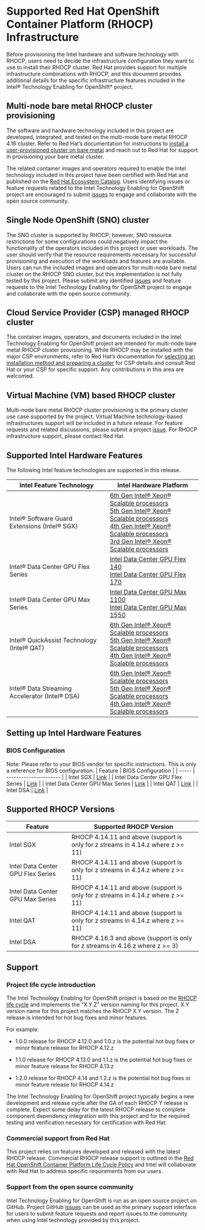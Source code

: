 # Supported Red Hat OpenShift Container Platform (RHOCP) Infrastructure 

Before provisioning the Intel hardware and software technology with RHOCP, users need to decide the infrastructure configuration they want to use to install their RHOCP cluster. Red Hat provides support for multiple infrastructure combinations with RHOCP, and this document provides additional details for the specific infrastructure features included in the Intel® Technology Enabling for OpenShift* project. 

## Multi-node bare metal RHOCP cluster provisioning 

The software and hardware technology included in this project are developed, integrated, and tested on the multi-mode bare metal RHOCP 4.16 cluster. Refer to Red Hat’s documentation for instructions to [install a user-provisioned cluster on bare metal](https://docs.openshift.com/container-platform/4.16/installing/installing_bare_metal/installing-bare-metal.html#installation-machine-requirements_installing-bare-metal) and reach out to Red Hat for support in provisioning your bare metal cluster.  

The related container images and operators required to enable the Intel technology included in this project have been certified with Red Hat and published on the [Red Hat Ecosystem Catalog](https://catalog.redhat.com/software). Users identifying issues or feature requests related to the Intel Technology Enabling for OpenShift project are encouraged to submit [issues](https://github.com/intel/intel-technology-enabling-for-openshift/issues) to engage and collaborate with the open source community.  

## Single Node OpenShift (SNO) cluster 

The SNO cluster is supported by RHOCP; however, SNO resource restrictions for some configurations could negatively impact the functionality of the operators included in this project or user workloads. The user should verify that the resource requirements necessary for successful provisioning and execution of the workloads and features are available. Users can run the included images and operators for multi-node bare metal cluster on the RHOCP SNO cluster, but this implementation is not fully tested by this project. Please submit any identified [issues](https://github.com/intel/intel-technology-enabling-for-openshift/issues) and feature requests to the Intel Technology Enabling for OpenShift project to engage and collaborate with the open source community. 

## Cloud Service Provider (CSP) managed RHOCP cluster 

The container images, operators, and documents included in the Intel Technology Enabling for OpenShift project are intended for multi-node bare metal RHOCP cluster provisioning. While RHOCP may be installed with the major CSP environments, refer to Red Hat’s documentation for [selecting an installation method and preparing a cluster](https://docs.openshift.com/container-platform/4.16/installing/installing-preparing.html#installing-preparing-install-manage) for CSP details and consult Red Hat or your CSP for specific support. Any contributions in this area are welcomed.  

## Virtual Machine (VM) based RHOCP cluster 

Multi-node bare metal RHOCP cluster provisioning is the primary cluster use case supported by the project. Virtual Machine technology-based infrastructures support will be included in a future release. For feature requests and related discussions, please submit a project [issue](https://github.com/intel/intel-technology-enabling-for-openshift/issues). For RHOCP infrastructure support, please contact Red Hat. 

## Supported Intel Hardware Features 

The following Intel feature technologies are supported in this release.  

| Intel Feature Technology                      | Intel Hardware Platform                                        |
|-----------------------------------------------|----------------------------------------------------------------|
| Intel® Software Guard Extensions (Intel® SGX) | [6th Gen Intel® Xeon® Scalable processors](https://www.intel.com/content/www/us/en/products/details/processors/xeon/xeon6-product-brief.html) <br/>  [5th Gen Intel® Xeon® Scalable processors](https://www.intel.com/content/www/us/en/products/docs/processors/xeon/5th-gen-xeon-scalable-processors.html) <br/>  [4th Gen Intel® Xeon® Scalable processors](https://www.intel.com/content/www/us/en/products/docs/processors/xeon-accelerated/4th-gen-xeon-scalable-processors.html) <br/>  [3rd Gen Intel® Xeon® Scalable processors   ](https://www.intel.com/content/www/us/en/products/docs/processors/xeon-accelerated/3rd-gen-xeon-scalable-processors.html)                                                   |                               
| Intel® Data Center GPU Flex Series            | [Intel Data Center GPU Flex 140](https://www.intel.com/content/www/us/en/products/sku/230020/intel-data-center-gpu-flex-140/specifications.html) <br/>  [Intel Data Center GPU Flex 170](https://www.intel.com/content/www/us/en/products/sku/230019/intel-data-center-gpu-flex-170/specifications.html)  |
| Intel® Data Center GPU Max Series            | [Intel Data Center GPU Max 1100](https://www.intel.com/content/www/us/en/products/sku/232876/intel-data-center-gpu-max-1100/specifications.html) <br/>  [Intel Data Center GPU Max 1550](https://www.intel.com/content/www/us/en/products/sku/232873/intel-data-center-gpu-max-1550/specifications.html)  |
| Intel® QuickAssist Technology (Intel® QAT) | [6th Gen Intel® Xeon® Scalable processors](https://www.intel.com/content/www/us/en/products/details/processors/xeon/xeon6-product-brief.html) <br/> [5th Gen Intel® Xeon® Scalable processors](https://www.intel.com/content/www/us/en/products/docs/processors/xeon/5th-gen-xeon-scalable-processors.html) <br/>  [4th Gen Intel® Xeon® Scalable processors](https://www.intel.com/content/www/us/en/products/docs/processors/xeon-accelerated/4th-gen-xeon-scalable-processors.html) |
| Intel® Data Streaming Accelerator (Intel® DSA) | [6th Gen Intel® Xeon® Scalable processors](https://www.intel.com/content/www/us/en/products/details/processors/xeon/xeon6-product-brief.html) <br/> [5th Gen Intel® Xeon® Scalable processors](https://www.intel.com/content/www/us/en/products/docs/processors/xeon/5th-gen-xeon-scalable-processors.html) <br/>  [4th Gen Intel® Xeon® Scalable processors](https://www.intel.com/content/www/us/en/products/docs/processors/xeon-accelerated/4th-gen-xeon-scalable-processors.html) |

## Setting up Intel Hardware Features

### BIOS Configuration
Note: Please refer to your BIOS vendor for specific instructions. This is only a reference for BIOS configuration. 
| Feature | BIOS Configuration | 
| ----- | ---------------------- |
| Intel SGX | [Link](https://www.intel.com/content/www/us/en/support/articles/000087972/server-products/single-node-servers.html) |
| Intel Data Center GPU Flex Series | [Link](https://www.intel.com/content/www/us/en/content-details/774119/virtualization-guide-for-intel-data-center-gpu-flex-series.html?wapkw=gpu%20flex%20series%20setup%20guide) |
| Intel Data Center GPU Max Series | [Link](https://dgpu-docs.intel.com/system-user-guides/DNP-Max-1100-userguide/DNP-Max-1100-userguide.html#bios-setup) |
| Intel QAT | [Link](https://github.com/intel/qatlib/blob/7429ee2b7c837137ed11959a3c2cc3729dc15739/INSTALL#L104) |
| Intel DSA | [Link](https://cdrdv2-public.intel.com/759709/353216-data-streaming-accelerator-user-guide-003.pdf) |

## Supported RHOCP Versions

| Feature | Supported RHOCP Version | 
| ----- | ---------------------- |
| Intel SGX |  RHOCP 4.14.11 and above (support is only for z streams in 4.14.z where z >= 11) |
| Intel Data Center GPU Flex Series |  RHOCP 4.14.11 and above (support is only for z streams in 4.14.z where z >= 11) |
| Intel Data Center GPU Max Series |  RHOCP 4.14.11 and above (support is only for z streams in 4.14.z where z >= 11) |
| Intel QAT |  RHOCP 4.14.11 and above (support is only for z streams in 4.14.z where z >= 11) |
| Intel DSA | RHOCP 4.16.3 and above (support is only for z streams in 4.16.z where z >= 3) |

## Support 

### Project life cycle introduction 

The Intel Technology Enabling for OpenShift project is based on the [RHOCP life cycle](https://access.redhat.com/support/policy/updates/openshift) and implements the “X.Y.Z” version naming for this project. X.Y version name for this project matches the RHOCP X.Y version. The Z release is intended for hot bug fixes and minor features. 

For example: 

* 1.0.0 release for RHOCP 4.12.0 and 1.0.z is the potential hot bug fixes or minor feature release for RHOCP 4.12.z  

* 1.1.0 release for RHOCP 4.13.0 and 1.1.z is the potential hot bug fixes or minor feature release for RHOCP 4.13.z  

* 1.2.0 release for RHOCP 4.14 and 1.2.z is the potential hot bug fixes or minor feature release for RHOCP 4.14.z  

The Intel Technology Enabling for OpenShift project typically begins a new development and release cycle after the GA of each RHOCP Y release is complete. Expect some delay for the latest RHOCP release to complete component dependency integration with this project and for the required testing and verification necessary for certification with Red Hat. 

### Commercial support from Red Hat 

This project relies on features developed and released with the latest RHOCP release. Commercial RHOCP release support is outlined in the [Red Hat OpenShift Container Platform Life Cycle Policy](https://access.redhat.com/support/policy/updates/openshift) and Intel will collaborate with Red Hat to address specific requirements from our users.  

### Support from the open source community 

Intel Technology Enabling for OpenShift is run as an open source project on GitHub. Project GitHub [issues](https://github.com/intel/intel-technology-enabling-for-openshift/issues) can be used as the primary support interface for users to submit feature requests and report issues to the community when using Intel technology provided by this project. 
